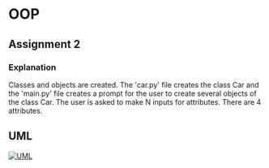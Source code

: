 # OOP


## Assignment 2


### Explanation


Classes and objects are created. The 'car.py' file creates the class Car and the 'main.py' file creates a prompt for the user to create several objects of the class Car. The user is asked to make N inputs for attributes. There are 4 attributes.


## UML

[![UML](alt "UML")](https://github.com/bbzet/OOP/blob/main/UML.png)
